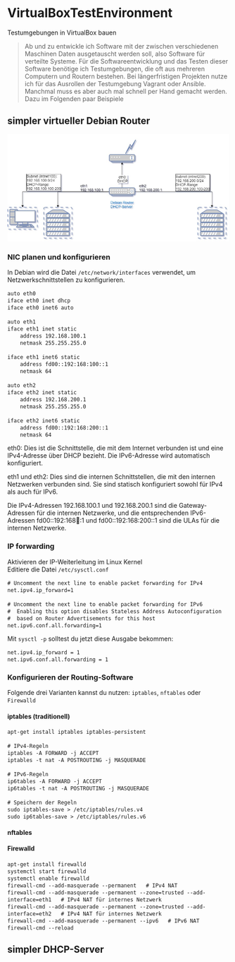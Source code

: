 # VirtualBoxTestEnvironment
Testumgebungen in VirtualBox bauen
>Ab und zu entwickle ich Software mit der zwischen verschiedenen Maschinen Daten ausgetauscht werden soll, also Software für verteilte Systeme.
>Für die Softwareentwicklung und das Testen dieser Software benötige ich Testumgebungen, die oft aus mehreren Computern und Routern bestehen.
>Bei längerfristigen Projekten nutze ich für das Ausrollen der Testumgebung Vagrant oder Ansible. Manchmal muss es aber auch mal schnell per Hand gemacht werden. Dazu im Folgenden paar Beispiele

## simpler virtueller Debian Router
![simple Testumgebung / Router mit zwei Subnetzen und DHCP](https://github.com/richtertoralf/VirtualBoxTestEnvironment/blob/24660940c16c5e3eb00373b97982ac7ac37586ea/VB_TestEnvironment_01.jpg)
### NIC planen und konfigurieren
In Debian wird die Datei `/etc/network/interfaces` verwendet, um Netzwerkschnittstellen zu konfigurieren.
```
auto eth0
iface eth0 inet dhcp
iface eth0 inet6 auto

auto eth1
iface eth1 inet static
    address 192.168.100.1
    netmask 255.255.255.0

iface eth1 inet6 static
    address fd00::192:168:100::1
    netmask 64

auto eth2
iface eth2 inet static
    address 192.168.200.1
    netmask 255.255.255.0

iface eth2 inet6 static
    address fd00::192:168:200::1
    netmask 64
```
eth0: Dies ist die Schnittstelle, die mit dem Internet verbunden ist und eine IPv4-Adresse über DHCP bezieht. Die IPv6-Adresse wird automatisch konfiguriert.

eth1 und eth2: Dies sind die internen Schnittstellen, die mit den internen Netzwerken verbunden sind. Sie sind statisch konfiguriert sowohl für IPv4 als auch für IPv6.

Die IPv4-Adressen 192.168.100.1 und 192.168.200.1 sind die Gateway-Adressen für die internen Netzwerke, und die entsprechenden IPv6-Adressen fd00::192:168:100::1 und fd00::192:168:200::1 sind die ULAs für die internen Netzwerke.

### IP forwarding
Aktivieren der IP-Weiterleitung im Linux Kernel  
Editiere die Datei `/etc/sysctl.conf` 
```
# Uncomment the next line to enable packet forwarding for IPv4
net.ipv4.ip_forward=1

# Uncomment the next line to enable packet forwarding for IPv6
#  Enabling this option disables Stateless Address Autoconfiguration
#  based on Router Advertisements for this host
net.ipv6.conf.all.forwarding=1
```
Mit `sysctl -p` solltest du jetzt diese Ausgabe bekommen:  
```
net.ipv4.ip_forward = 1
net.ipv6.conf.all.forwarding = 1
```

### Konfigurieren der Routing-Software
Folgende drei Varianten kannst du nutzen: `iptables`, `nftables` oder `Firewalld`
#### iptables (traditionell)
```
apt-get install iptables iptables-persistent

# IPv4-Regeln
iptables -A FORWARD -j ACCEPT
iptables -t nat -A POSTROUTING -j MASQUERADE

# IPv6-Regeln
ip6tables -A FORWARD -j ACCEPT
ip6tables -t nat -A POSTROUTING -j MASQUERADE

# Speichern der Regeln
sudo iptables-save > /etc/iptables/rules.v4
sudo ip6tables-save > /etc/iptables/rules.v6
```
#### nftables
#### Firewalld
```
apt-get install firewalld
systemctl start firewalld
systemctl enable firewalld
firewall-cmd --add-masquerade --permanent   # IPv4 NAT
firewall-cmd --add-masquerade --permanent --zone=trusted --add-interface=eth1   # IPv4 NAT für internes Netzwerk
firewall-cmd --add-masquerade --permanent --zone=trusted --add-interface=eth2   # IPv4 NAT für internes Netzwerk
firewall-cmd --add-masquerade --permanent --ipv6   # IPv6 NAT
firewall-cmd --reload
```

## simpler DHCP-Server
